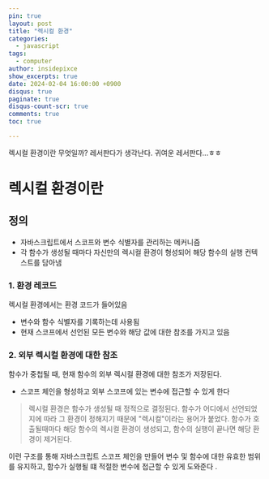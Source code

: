 ```yaml
---
pin: true
layout: post
title: "렉시컬 환경"
categories:
  - javascript
tags:
  - computer
author: insidepixce
show_excerpts: true
date: 2024-02-04 16:00:00 +0900
disqus: true
paginate: true
disqus-count-scr: true
comments: true
toc: true

---
```

렉시컬 환경이란 무엇일까? 레서판다가 생각난다. 귀여운 레서판다...ㅎㅎ

# 렉시컬 환경이란
## 정의
- 자바스크립트에서 스코프와 변수 식별자를 관리하는 메커니즘
- 각 함수가 생성될 때마다 자신만의 렉시컬 환경이 형성되어 해당 함수의 실행 컨텍스트를 담아냄

### 1. 환경 레코드 
렉시컬 환경에서는 환경 코드가 들어있음
- 변수와 함수 식별자를 기록하는데 사용됨
- 현재 스코프에서 선언된 모든 변수와 해당 값에 대한 참조를 가지고 있음

### 2. 외부 렉시컬 환경에 대한 참조 
함수가 중첩될 때, 현재 함수의 외부 렉시컬 환경에 대한 참조가 저장된다. 
- 스코프 체인을 형성하고 외부 스코프에 있는 변수에 접근할 수 있게 한다 


> 렉시컬 환경은 함수가 생성될 때 정적으로 결정된다. 함수가 어디에서 선언되었지에 따라 그 환경이 정해지기 때문에 "렉시컬"이라는 용어가 붙었다. 함수가 호출될때마다 해당 함수의 렉시컬 환경이 생성되고, 함수의 실행이 끝나면 해당 환경이 제거된다.

이런 구조를 통해 자바스크립트 스코프 체인을 만들어 변수 및 함수에 대한 유효한 범위를 유지하고, 함수가 실행될 떄 적절한 변수에 접근할 수 있게 도와준다 . 


